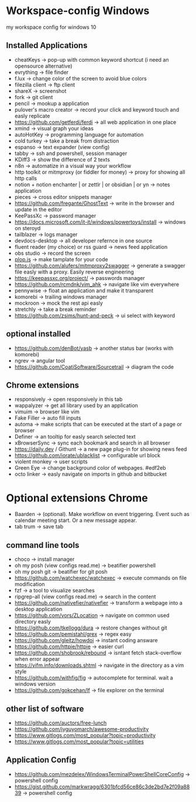 # Workspace-config Windows
my workspace config for windows 10


## Installed Applications
- cheatKeys -> pop-up with common keyword shortcut (i need an opensource alternative)
- evrything -> file finder
- f.lux -> change color of the screen to avoid blue colors
- filezilla client -> ftp client
- shareX -> screenshot
- fork -> git client
- pencil -> mookup a application
- pulover's macro creator -> record your click and keyword touch and easly replicate
- https://github.com/getferdi/ferdi -> all web application in one place
- xmind -> visual graph your ideas
- autoHotKey -> programming language for automation
- cold turkey -> take a break from distraction
- espanso -> text expander (view config)
- tabby -> ssh and powershell, session manager
- KDiff3 -> show the difference of 2 texts
- n8n -> automatize in a visual way your workflow
- http toolkit or mitmproxy (or fiddler for money) -> proxy for showing all http calls
- notion + notion enchanter | or zettlr | or obsidian | or yn -> notes application
- pieces -> cross editor snippets manager 
- https://github.com/fregante/GhostText -> write in the browser and update in the editor
- KeePassXc -> password manager 
- https://docs.microsoft.com/it-it/windows/powertoys/install -> windows on steroyd
- tailblazer -> logs manager
- devdocs-desktop -> all developer refernce in one source 
- fluent reader (my choice) or rss guard -> news feed application
- obs studio -> record the screen
- [plop.js](https://github.com/plopjs/plop) -> make tamplate for your code
- https://github.com/alufers/mitmproxy2swagger -> generate a swagger file easly with a proxy. Easily reverse engineering
- https://keepassxc.org/project/ -> passwords manager
- https://github.com/rcmdnk/vim_ahk -> navigate like vim everywhere
- pennywise -> float an application and make it transparent
- komorebi -> trailing windows manager
- mockroon -> mock the rest api easly
- stretchly -> take a break reminder
- https://github.com/zsims/hunt-and-peck -> ui select with keyword

## optional installed
- https://github.com/denBot/yasb -> another status bar (works with komorebi)
- ngrev -> angular tool
- https://github.com/CoatiSoftware/Sourcetrail -> diagram the code

## Chrome extensions
- responsively -> open responsively in this tab
- wappalyzer -> get all library used by an application
- vimuim -> browser like vim
- Fake Filler -> auto fill inputs
- automa -> make scripts that can be executed at the start of a page or browser
- Definer -> an tooltip for easly search selected text
- xBrowserSync -> sync each bookmark and search in all browser
- https://daily.dev / Githunt -> a new page plug-in for showing news feed
- https://github.com/iorate/ublacklist -> configurable url block
- violent monkey -> user scripts
- Green Eye -> change background color of webpages. #edf2eb 
- octo linker -> easly navigate on imports in github and bitbucket

# Optional extensions Chrome
- Baarden -> (optional). Make workflow on event triggering. Event such as calendar meeting start. Or a new message appear.
- tab trum -> save tab

## command line tools
- choco -> install manager
- oh my posh (view configs read.me) -> beatifier powershell
- oh my posh git -> beatifier for git posh
- https://github.com/watchexec/watchexec -> execute commands on file modification
- fzf -> a tool to visualize searches
- ripgrep-all (view configs read.me) -> search in the content
- https://github.com/nativefier/nativefier -> transform a webpage into a desktop application
- https://github.com/vors/ZLocation -> navigate on common used directory easly
- https://github.com/tkellogg/dura -> restore changes without git
- https://github.com/pemistahl/grex -> regex easy
- https://github.com/gleitz/howdoi -> instant coding answare
- https://github.com/httpie/httpie -> easier curl
- https://github.com/shobrook/rebound -> isntant fetch stack-overflow when error appear
- https://vifm.info/downloads.shtml -> navigate in the directory as a vim style
- https://github.com/withfig/fig -> autocomplete for terminal. wait a windows version
- https://github.com/gokcehan/lf -> file explorer on the terminal


## other list of software
- https://github.com/auctors/free-lunch
- https://github.com/jyguyomarch/awesome-productivity
- https://www.gitlogs.com/most_popular?topic=productivity
- https://www.gitlogs.com/most_popular?topic=utilities


## Application Config
- https://github.com/mezdelex/WindowsTerminalPowerShellCoreConfig -> powershell config
- https://gist.github.com/markwragg/6301bfcd56ce86c3de2bd7e2f09a8839    -> powershell config
